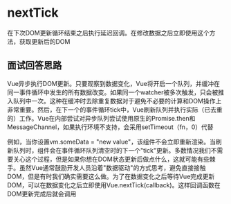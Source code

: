 # nextTick

在下次DOM更新循环结束之后执行延迟回调。在修改数据之后立即使用这个方法，获取更新后的DOM

## 面试回答思路

Vue异步执行DOM更新。只要观察到数据变化，Vue将开启一个队列，并缓冲在同一事件循环中发生的所有数据改变。如果同一个watcher被多次触发，只会被推入队列中一次。这种在缓冲时去除重复数据对于避免不必要的计算和DOM操作上非常重要。然后，在下一个的事件循环tick中，Vue刷新队列并执行实际（已去重的）工作。Vue在内部尝试对异步队列尝试使用原生的Promise.then和MessageChannel，如果执行环境不支持，会采用setTimeout（fn，0）代替

例如，当你设置vm.someData = "new value"，该组件不会立即重新渲染。当刷新队列时，组件会在事件循环队列清空时的下一个"tick"更新。多数情况我们不需要关心这个过程，但是如果你想在DOM状态更新后做点什么，这就可能有些棘手。虽然Vue通常鼓励开发人员沿着"数据驱动"的方式思考，避免直接接触DOM，但是有时我们确实需要这么做。为了在数据变化之后等待Vue完成更新DOM，可以在数据变化之后立即使用Vue.nextTick(callback)。这样回调函数在DOM更新完成后就会调用



